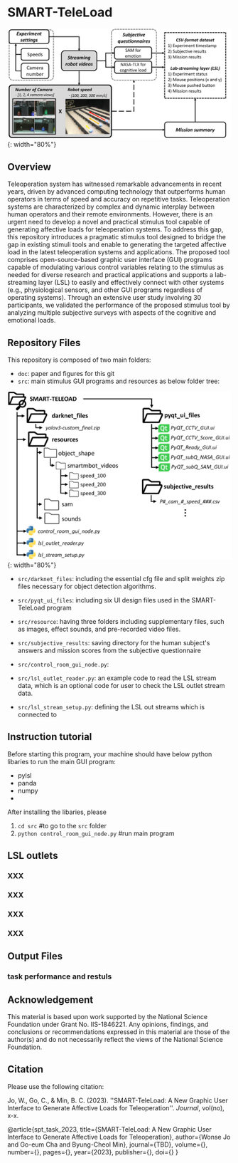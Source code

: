 # SMART-TeleLoad

![Alt text](doc/smart_teleload_git.png){: width="80%"}

## Overview
Teleoperation system has witnessed remarkable advancements in recent years, driven by advanced computing technology that outperforms human operators in terms of speed and accuracy on repetitive tasks. Teleoperation systems are characterized by complex and dynamic interplay between human operators and their remote environments. However, there is an urgent need to develop a novel and practical stimulus tool capable of generating affective loads for teleoperation systems. To address this gap, this repository introduces a pragmatic stimulus tool designed to bridge the gap in existing stimuli tools and enable to generating the targeted affective load in the latest teleoperation systems and applications. The proposed tool comprises open-source-based graphic user interface (GUI) programs capable of modulating various control variables relating to the stimulus as needed for diverse research and practical applications and supports a lab-streaming layer (LSL) to easily and effectively connect with other systems (e.g., physiological sensors, and other GUI programs regardless of operating systems). Through an extensive user study involving 30 participants, we validated the performance of the proposed stimulus tool by analyzing multiple subjective surveys with aspects of the cognitive and emotional loads.

## Repository Files

This repository is composed of two main folders: 

* `doc`: paper and figures for this git
* `src`: main stimulus GUI programs and resources as below folder tree:

![Alt text](doc/smart_teleload_tree.png){: width="80%"}

- `src/darknet_files`: including the essential cfg file and split weights zip files necessary for object detection algorithms.
- `src/pyqt_ui_files`: including six UI design files used in the SMART-TeleLoad program
- `src/resource`: having three folders including supplementary files, such as images, effect sounds, and pre-recorded video files.
- `src/subjective_results`: saving directory for the human subject's answers and mission scores from the subjective questionnaire

- `src/control_room_gui_node.py`:
- `src/lsl_outlet_reader.py`: an example code to read the LSL stream data, which is an optional code for user to check the LSL outlet stream data. 
- `src/lsl_stream_setup.py`: defining the LSL out streams which is connected to 



## Instruction tutorial
Before starting this program, your machine should have below python libaries to run the main GUI program:
* pylsl
* panda
* numpy
* 

After installing the libaries, please 

1. `cd src` #to go to the `src` folder
2. `python control_room_gui_node.py` #run main program


## LSL outlets

### XXX

### XXX

### XXX

### XXX


## Output Files
### task performance and restuls


## Acknowledgement
This material is based upon work supported by the National Science Foundation under Grant No. IIS-1846221. Any opinions, findings, and conclusions or recommendations expressed in this material are those of the author(s) and do not necessarily reflect the views of the National Science Foundation.


## Citation
Please use the following citation:

Jo, W., Go, C., & Min, B. C. (2023). ''SMART-TeleLoad: A New Graphic User Interface to Generate Affective Loads for Teleoperation''. _Journal_, vol(no), x-x.


@article{spt_task_2023,
    title={SMART-TeleLoad: A New Graphic User Interface to Generate Affective Loads for Teleoperation},
    author={Wonse Jo and Go-eum Cha and Byung-Cheol Min},
    journal={TBD},
    volume={},
    number={},
    pages={},
    year={2023},
    publisher={},
    doi={}
}



